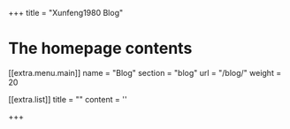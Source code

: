 +++
title = "Xunfeng1980 Blog"


# The homepage contents


[[extra.menu.main]]
name = "Blog"
section = "blog"
url = "/blog/"
weight = 20

[[extra.list]]
title = ""
content = ''


+++
